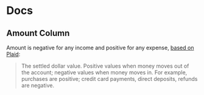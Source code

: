 # Docs

## Amount Column

Amount is negative for any income and positive for any expense,
[based on Plaid](https://plaid.com/docs/transactions):

> The settled dollar value. Positive values when money moves out of the account; negative values when money moves in. For example, purchases are positive; credit card payments, direct deposits, refunds are negative.
